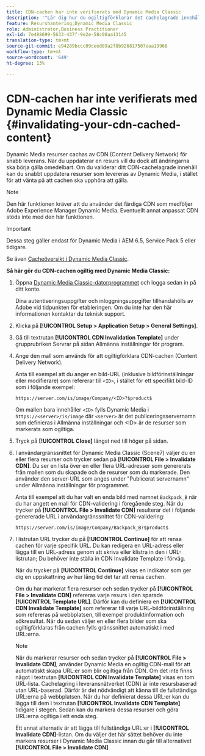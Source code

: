 ```yaml
---
title: CDN-cachen har inte verifierats med Dynamic Media Classic
description: '"Lär dig hur du ogiltigförklarar det cachelagrade innehållet i CDN (Content Delivery Network) så att du snabbt kan uppdatera resurser som levereras av Dynamic Media, i stället för att vänta på att cachen ska upphöra att gälla."'
feature: Resurshantering,Dynamic Media Classic
role: Administrator,Business Practitioner
exl-id: 7e488699-5633-437f-9e2e-58c98aa13145
translation-type: tm+mt
source-git-commit: e94289bccc09ceed89a2f8b926817507eaa19968
workflow-type: tm+mt
source-wordcount: '649'
ht-degree: 13%

---
```


# CDN-cachen har inte verifierats med Dynamic Media Classic {#invalidating-your-cdn-cached-content}

Dynamic Media resurser cachas av CDN (Content Delivery Network) för snabb leverans. När du uppdaterar en resurs vill du dock att ändringarna ska börja gälla omedelbart. Om du validerar ditt CDN-cachelagrade innehåll kan du snabbt uppdatera resurser som levereras av Dynamic Media, i stället för att vänta på att cachen ska upphöra att gälla.

>[!NOTE]
>
>Den här funktionen kräver att du använder det färdiga CDN som medföljer Adobe Experience Manager Dynamic Media. Eventuellt annat anpassat CDN stöds inte med den här funktionen.

>[!IMPORTANT]
>
>Dessa steg gäller endast för Dynamic Media i AEM 6.5, Service Pack 5 eller tidigare. <!-- If you are using Dynamic Media in AEM as a Cloud Service, [use the new steps found here](/help/assets/invalidate-cdn-cache-dynamic-media.md). -->

Se även [Cacheöversikt i Dynamic Media Classic](https://helpx.adobe.com/experience-manager/scene7/kb/base/caching-questions/scene7-caching-overview.html).

**Så här gör du CDN-cachen ogiltig med Dynamic Media Classic:**

1. Öppna [Dynamic Media Classic-datorprogrammet](https://experienceleague.adobe.com/docs/dynamic-media-classic/using/getting-started/signing-out.html#getting-started) och logga sedan in på ditt konto.

   Dina autentiseringsuppgifter och inloggningsuppgifter tillhandahölls av Adobe vid tidpunkten för etableringen. Om du inte har den här informationen kontaktar du teknisk support.

1. Klicka på **[!UICONTROL Setup > Application Setup > General Settings]**.
1. Gå till textrutan **[!UICONTROL CDN Invalidation Template]** under grupprubriken Servrar på sidan Allmänna inställningar för program.

1. Ange den mall som används för att ogiltigförklara CDN-cachen (Content Delivery Network).

   Anta till exempel att du anger en bild-URL (inklusive bildförinställningar eller modifierare) som refererar till `<ID>`, i stället för ett specifikt bild-ID som i följande exempel:

   `https://server.com/is/image/Company/<ID>?$product$`

   Om mallen bara innehåller `<ID>` fylls Dynamic Media i `https://<server>/is/image` där `<server>` är det publiceringsservernamn som definieras i Allmänna inställningar och &lt;ID> är de resurser som markerats som ogiltiga.

1. Tryck på **[!UICONTROL Close]** längst ned till höger på sidan.
1. I användargränssnittet för Dynamic Media Classic (Scene7) väljer du en eller flera resurser och trycker sedan på **[!UICONTROL File > Invalidate CDN]**. Du ser en lista över en eller flera URL-adresser som genererats från mallen som du skapade och de resurser som du markerade. Den använder den server-URL som anges under &quot;Publicerat servernamn&quot; under Allmänna inställningar för programmet.

   Anta till exempel att du har valt en enda bild med namnet `Backpack_B` när du har angett en mall för CDN-validering i föregående steg. När du trycker på **[!UICONTROL File > Invalidate CDN]** resulterar det i följande genererade URL i användargränssnittet för CDN-validering:

   `https://server.com/is/image/Company/Backpack_B?$product$`

1. I listrutan URL trycker du på **[!UICONTROL Continue]** för att rensa cachen för varje specifik URL. Du kan redigera en URL-adress eller lägga till en URL-adress genom att skriva eller klistra in den i URL-listrutan; Du behöver inte ställa in CDN Invalidate Template i förväg.

   När du trycker på **[!UICONTROL Continue]** visas en indikator som ger dig en uppskattning av hur lång tid det tar att rensa cachen.

   Om du har markerat flera resurser och sedan trycker på **[!UICONTROL File > Invalidate CDN]** refereras varje resurs i den sparade **[!UICONTROL Template URL]**. Därför kan du definiera en **[!UICONTROL CDN Invalidate Template]** som refererar till varje URL-bildförinställning som refereras på webbplatsen, till exempel produktinformation och sökresultat. När du sedan väljer en eller flera bilder som ska ogiltigförklaras från cachen fylls gränssnittet automatiskt i med URL:erna.

   >[!NOTE]
   >
   >När du markerar resurser och sedan trycker på **[!UICONTROL File > Invalidate CDN]**, använder Dynamic Media en ogiltig CDN-mall för att automatiskt skapa URL:er som blir ogiltiga från CDN. Om det inte finns något i textrutan **[!UICONTROL CDN Invalidate Template]** visas en tom URL-lista. Cachelagring i leveransnätverket (CDN) är inte resursbaserad utan URL-baserad. Därför är det nödvändigt att känna till de fullständiga URL:erna på webbplatsen. När du har definierat dessa URL:er kan du lägga till dem i textrutan **[!UICONTROL Invalidate CDN Template]** tidigare i stegen. Sedan kan du markera dessa resurser och göra URL:erna ogiltiga i ett enda steg.
   >
   >Ett annat alternativ är att lägga till fullständiga URL:er i **[!UICONTROL Invalidate CDN]**-listan. Om du väljer det här sättet behöver du inte markera resurser i Dynamic Media Classic innan du går till alternativet **[!UICONTROL File > Invalidate CDN]**.
